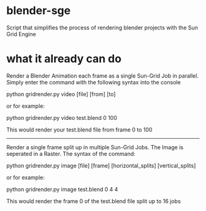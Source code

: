 # blender-sge
Script that simplifies the process of rendering blender projects with the Sun Grid Engine

# what it already can do
Render a Blender Animation each frame as a single Sun-Grid Job in parallel. Simply enter the command with the following syntax into the console 
   
   python gridrender.py video [file] [from] [to]
  
or for example:
   
   python gridrender.py video test.blend 0 100
   
This would render your test.blend file from frame 0 to 100
______________________________________________________________________________________________________________

Render a single frame split up in multiple Sun-Grid Jobs. The Image is seperated in a Raster. The syntax of the command:

   python gridrender.py image [file] [frame] [horizontal_splits] [vertical_splits]
   
or for example:
   
   python gridrender.py image test.blend 0 4 4

This would render the frame 0 of the test.blend file split up to 16 jobs
